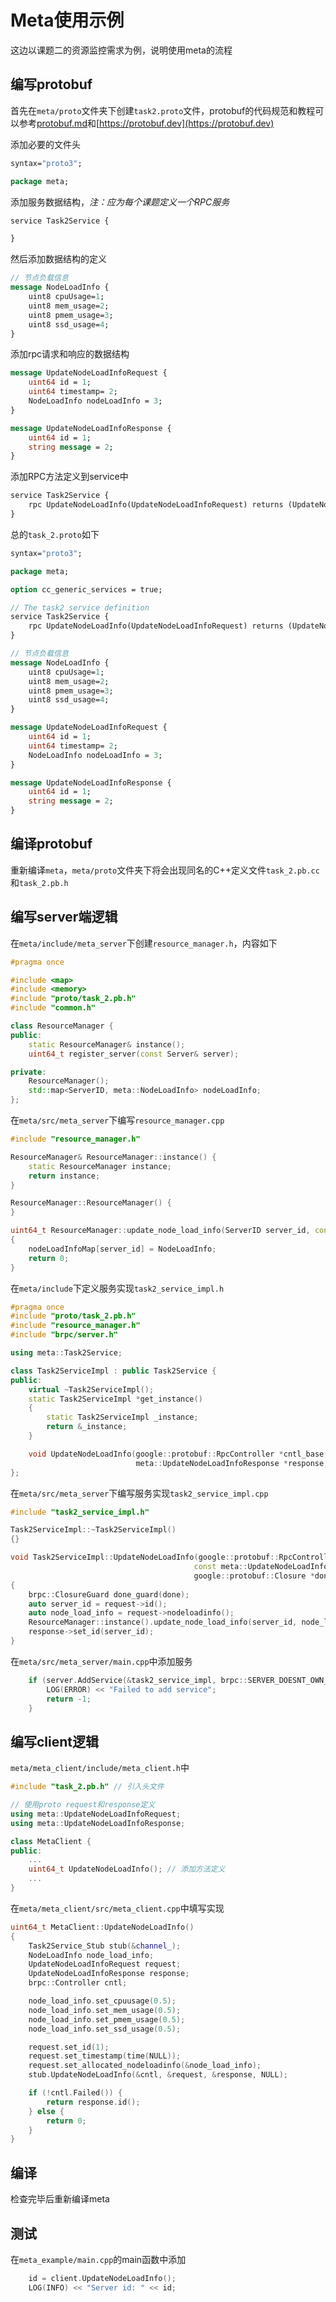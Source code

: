 # Meta使用示例
这边以课题二的资源监控需求为例，说明使用meta的流程
## 编写protobuf
首先在`meta/proto`文件夹下创建`task2.proto`文件，protobuf的代码规范和教程可以参考[protobuf.md](./protobuf.md)和[https://protobuf.dev](https://protobuf.dev)

添加必要的文件头
```protobuf
syntax="proto3";

package meta;
```
添加服务数据结构，*注：应为每个课题定义一个RPC服务*
```protobuf
service Task2Service {

}
```

然后添加数据结构的定义
```protobuf
// 节点负载信息
message NodeLoadInfo {
    uint8 cpuUsage=1; 
    uint8 mem_usage=2;
    uint8 pmem_usage=3;
    uint8 ssd_usage=4;
}
```

添加rpc请求和响应的数据结构
```protobuf
message UpdateNodeLoadInfoRequest {
    uint64 id = 1;
    uint64 timestamp= 2;
    NodeLoadInfo nodeLoadInfo = 3;
}

message UpdateNodeLoadInfoResponse {
    uint64 id = 1; 
    string message = 2;
}
```

添加RPC方法定义到service中
```protobuf
service Task2Service {
    rpc UpdateNodeLoadInfo(UpdateNodeLoadInfoRequest) returns (UpdateNodeLoadInfoResponse);
}
```

总的`task_2.proto`如下
```protobuf
syntax="proto3";

package meta;

option cc_generic_services = true;

// The task2 service definition
service Task2Service {
    rpc UpdateNodeLoadInfo(UpdateNodeLoadInfoRequest) returns (UpdateNodeLoadInfoResponse);
}

// 节点负载信息
message NodeLoadInfo {
    uint8 cpuUsage=1; 
    uint8 mem_usage=2;
    uint8 pmem_usage=3;
    uint8 ssd_usage=4;
}

message UpdateNodeLoadInfoRequest {
    uint64 id = 1;
    uint64 timestamp= 2;
    NodeLoadInfo nodeLoadInfo = 3;
}

message UpdateNodeLoadInfoResponse {
    uint64 id = 1; 
    string message = 2;
}
```

## 编译protobuf
重新编译`meta`，`meta/proto`文件夹下将会出现同名的C++定义文件`task_2.pb.cc`和`task_2.pb.h`

## 编写server端逻辑
在`meta/include/meta_server`下创建`resource_manager.h`，内容如下
```cpp
#pragma once

#include <map>
#include <memory>
#include "proto/task_2.pb.h"
#include "common.h"

class ResourceManager {
public:
    static ResourceManager& instance();
    uint64_t register_server(const Server& server);

private:
    ResourceManager();
    std::map<ServerID, meta::NodeLoadInfo> nodeLoadInfo;
};
```

在`meta/src/meta_server`下编写`resource_manager.cpp`
```cpp
#include "resource_manager.h"

ResourceManager& ResourceManager::instance() {
    static ResourceManager instance;
    return instance;
}

ResourceManager::ResourceManager() {
}

uint64_t ResourceManager::update_node_load_info(ServerID server_id, const NodeLoadInfo& NodeLoadInfo)
{
    nodeLoadInfoMap[server_id] = NodeLoadInfo;
    return 0;
}

```

在`meta/include`下定义服务实现`task2_service_impl.h`
```cpp
#pragma once
#include "proto/task_2.pb.h"
#include "resource_manager.h"
#include "brpc/server.h"

using meta::Task2Service;

class Task2ServiceImpl : public Task2Service {
public:
    virtual ~Task2ServiceImpl();
    static Task2ServiceImpl *get_instance()
    {
        static Task2ServiceImpl _instance;
        return &_instance;
    }

    void UpdateNodeLoadInfo(google::protobuf::RpcController *cntl_base, const meta::UpdateNodeLoadInfoRequest *request,
                            meta::UpdateNodeLoadInfoResponse *response, google::protobuf::Closure *done) override;
};
```

在`meta/src/meta_server`下编写服务实现`task2_service_impl.cpp`

```cpp
#include "task2_service_impl.h"

Task2ServiceImpl::~Task2ServiceImpl()
{}

void Task2ServiceImpl::UpdateNodeLoadInfo(google::protobuf::RpcController *cntl_base,
                                         const meta::UpdateNodeLoadInfoRequest *request, meta::UpdateNodeLoadInfoResponse *response,
                                         google::protobuf::Closure *done)
{
    brpc::ClosureGuard done_guard(done);
    auto server_id = request->id();
    auto node_load_info = request->nodeloadinfo();
    ResourceManager::instance().update_node_load_info(server_id, node_load_info);
    response->set_id(server_id);
}
```

在`meta/src/meta_server/main.cpp`中添加服务
```cpp
    if (server.AddService(&task2_service_impl, brpc::SERVER_DOESNT_OWN_SERVICE) != 0) {
        LOG(ERROR) << "Failed to add service";
        return -1;
    }
```

## 编写client逻辑
`meta/meta_client/include/meta_client.h`中
```cpp
#include "task_2.pb.h" // 引入头文件

// 使用proto request和response定义
using meta::UpdateNodeLoadInfoRequest; 
using meta::UpdateNodeLoadInfoResponse;

class MetaClient {
public:
    ...
    uint64_t UpdateNodeLoadInfo(); // 添加方法定义
    ...
}
```

在`meta/meta_client/src/meta_client.cpp`中填写实现
```cpp
uint64_t MetaClient::UpdateNodeLoadInfo()
{
    Task2Service_Stub stub(&channel_);
    NodeLoadInfo node_load_info;
    UpdateNodeLoadInfoRequest request;
    UpdateNodeLoadInfoResponse response;
    brpc::Controller cntl;

    node_load_info.set_cpuusage(0.5);
    node_load_info.set_mem_usage(0.5);
    node_load_info.set_pmem_usage(0.5);
    node_load_info.set_ssd_usage(0.5);

    request.set_id(1);
    request.set_timestamp(time(NULL));
    request.set_allocated_nodeloadinfo(&node_load_info);
    stub.UpdateNodeLoadInfo(&cntl, &request, &response, NULL);

    if (!cntl.Failed()) {
        return response.id();
    } else {
        return 0;
    }
}
```

## 编译
检查完毕后重新编译meta

## 测试
在`meta_example/main.cpp`的main函数中添加
```cpp
    id = client.UpdateNodeLoadInfo();
    LOG(INFO) << "Server id: " << id;
```




